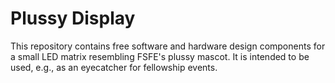 # Plussy Display

This repository contains free software and hardware design components for a small LED matrix resembling FSFE's plussy mascot. It is intended to be used, e.g., as an eyecatcher for fellowship events.

